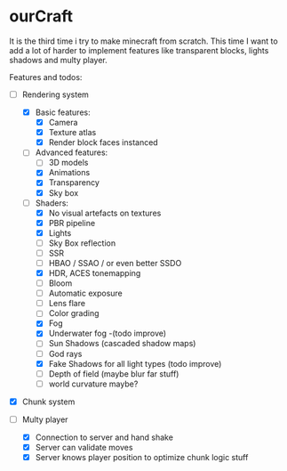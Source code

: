 # ourCraft

It is the third time i try to make minecraft from scratch.
This time I want to add a lot of harder to implement features like transparent blocks, lights shadows and multy player.


Features and todos:

- [ ] Rendering system
  - [x] Basic features:
    - [x] Camera
    - [x] Texture atlas
    - [x] Render block faces instanced   
  - [ ] Advanced features:
	- [ ] 3D models
	- [x] Animations
	- [x] Transparency
	- [x] Sky box
  - [ ] Shaders:
	- [x] No visual artefacts on textures
	- [x] PBR pipeline
	- [x] Lights
	- [ ] Sky Box reflection
	- [ ] SSR
	- [ ] HBAO / SSAO / or even better SSDO
	- [x] HDR, ACES tonemapping
	- [ ] Bloom
	- [ ] Automatic exposure
	- [ ] Lens flare
	- [ ] Color grading
	- [x] Fog
	- [x] Underwater fog -(todo improve)
	- [ ] Sun Shadows (cascaded shadow maps)
	- [ ] God rays	
	- [x] Fake Shadows for all light types (todo improve)
	- [ ] Depth of field (maybe blur far stuff)
	- [ ] world curvature maybe?

- [x] Chunk system

- [ ] Multy player
  - [x] Connection to server and hand shake
  - [x] Server can validate moves
  - [x] Server knows player position to optimize chunk logic stuff
